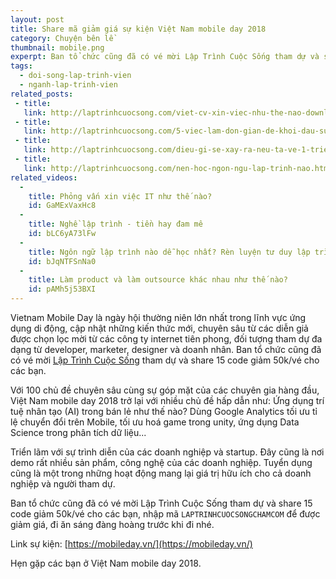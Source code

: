 ```yaml
---
layout: post
title: Share mã giảm giá sự kiện Việt Nam mobile day 2018
category: Chuyện bên lề
thumbnail: mobile.png
experpt: Ban tổ chức cũng đã có vé mời Lập Trình Cuộc Sống tham dự và share 15 code giảm 50k/vé cho các bạn, các bạn nhập mã LAPTRINHCUOCSONGCHAMCOM để được giảm giá nhé. Hẹn gặp các bạn ở Việt Nam mobile day 2018.
tags:
  - doi-song-lap-trinh-vien
  - nganh-lap-trinh-vien
related_posts:
 - title: 
   link: http://laptrinhcuocsong.com/viet-cv-xin-viec-nhu-the-nao-download-mau-cv.html
 - title: 
   link: http://laptrinhcuocsong.com/5-viec-lam-don-gian-de-khoi-dau-su-nghiep-lap-trinh-vien-nghiem-tuc.html
 - title: 
   link: http://laptrinhcuocsong.com/dieu-gi-se-xay-ra-neu-ta-ve-1-trieu-div-len-man-hinh.html
 - title:
   link: http://laptrinhcuocsong.com/nen-hoc-ngon-ngu-lap-trinh-nao.html
related_videos:
  -
    title: Phỏng vấn xin việc IT như thế nào? 
    id: GaMExVaxHc8
  -
    title: Nghề lập trình - tiền hay đam mê
    id: bLC6yA73lFw
  -
    title: Ngôn ngữ lập trình nào dễ học nhất? Rèn luyện tư duy lập trình
    id: bJqNTFSnNa0
  -
    title: Làm product và làm outsource khác nhau như thế nào?
    id: pAMh5j53BXI
---
```


Vietnam Mobile Day là ngày hội thường niên lớn nhất trong lĩnh vực ứng dụng di động, cập nhật những kiến thức mới, chuyên sâu từ các diễn giả được chọn lọc mời từ các công ty internet tiên phong, đối tượng tham dự đa dạng từ developer, marketer, designer và doanh nhân. Ban tổ chức cũng đã có vé mời [Lập Trình Cuộc Sống](http://laptrinhcuocsong.com) tham dự và share 15 code giảm 50k/vé cho các bạn.

Với 100 chủ đề chuyên sâu cùng sự góp mặt của các chuyên gia hàng đầu, Việt Nam mobile day 2018 trở lại với nhiều chủ đề hấp dẫn như: Ứng dụng trí tuệ nhân tạo (AI) trong bán lẻ như thế nào? Dùng Google Analytics tối ưu tỉ lệ chuyển đổi trên Mobile, tối ưu hoá game trong unity, ứng dụng Data Science trong phân tích dữ liệu...

Triển lãm với sự trình diễn của các doanh nghiệp và startup. Đây cũng là nơi demo rất nhiều sản phẩm, công nghệ của các doanh nghiệp. Tuyển dụng cũng là một trong những hoạt động mang lại giá trị hữu ích cho cả doanh nghiệp và người tham dự.

Ban tổ chức cũng đã có vé mời Lập Trình Cuộc Sống tham dự và share 15 code giảm 50k/vé cho các bạn, nhập mã `LAPTRINHCUOCSONGCHAMCOM` để được giảm giá, đi ăn sáng đàng hoàng trước khi đi nhé.

Link sự kiện: [https://mobileday.vn/](https://mobileday.vn/)

Hẹn gặp các bạn ở Việt Nam mobile day 2018.